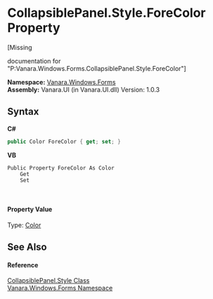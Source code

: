 # CollapsiblePanel.Style.ForeColor Property 
 

\[Missing <summary> documentation for "P:Vanara.Windows.Forms.CollapsiblePanel.Style.ForeColor"\]

**Namespace:**&nbsp;<a href="c580cf52-4028-70db-28d0-f9b1abc03861">Vanara.Windows.Forms</a><br />**Assembly:**&nbsp;Vanara.UI (in Vanara.UI.dll) Version: 1.0.3

## Syntax

**C#**<br />
``` C#
public Color ForeColor { get; set; }
```

**VB**<br />
``` VB
Public Property ForeColor As Color
	Get
	Set
```

<br />

#### Property Value
Type: <a href="http://msdn2.microsoft.com/en-us/library/14w97wkc" target="_blank">Color</a>

## See Also


#### Reference
<a href="8a8b4c74-f83a-5173-bb37-d6b7056176a4">CollapsiblePanel.Style Class</a><br /><a href="c580cf52-4028-70db-28d0-f9b1abc03861">Vanara.Windows.Forms Namespace</a><br />
